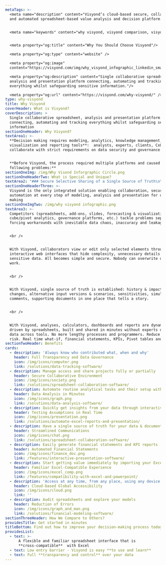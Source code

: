 ```yaml
---
metaTags: >-
  <meta name="description" content="Visyond’s cloud-based secure, collaborative
  and automated spreadsheet-based value analysis and decision platform.">


  <meta name="keywords" content="why visyond, visyond comparison, visyond vs">


  <meta property="og:title" content="Why You Should Choose Visyond"/>

  <meta property="og:type" content="website" />

  <meta property="og:image"
  content="https://visyond.com/img/why_visyond_infographic_linkedin_small.png">

  <meta property="og:description" content="Single collaborative spreadsheet,
  analysis and presentation platform connecting, automating and tracking
  everything whilst safeguarding sensitive information."/>

  <meta property="og:url" content="https://visyond.com/why-visyond/" />
type: why-visyond
title: Why Visyond
coverHeader: What is Visyond?
coverDescription: >
  Single collaborative spreadsheet, analysis and presentation platform
  connecting, automating and tracking everything whilst safeguarding sensitive
  information
sectionOneHeader: Why Visyond?
textArea1: >-
  **Decision making requires modeling, analytics, knowledge management, data
  visualization and reporting tools**:  analysts, experts, clients, CxOs must
  collaborate with strict requirements on data security and governance.


  **Before Visyond, the process required multiple platforms and caused the
  following problems:**
sectionOneImg: /img/Why Visond Inforgraphic Circle.png
sectionOneHeaderTwo: What is Special and Unique?
textArea2: "### Secure Selective Sharing of a Single Source of Truth\n\n* Secure data by sharing only sub-parts each collaborator needs to interact with\n\n* Track all changes, comments, support information in one place.\n\n* Transparency, governance, accountability, knowledge management\n\n\n### Collaborative Automatic What-if Analysis in Real Time\n\n* Do in minutes what takes you days now\n\n* Collaborators contribute analyses in one document, not their version \r\n\n* Data Visualization in the same place where you carry out calculations\n\n* Automatic, spreadsheet-driven presentations and reporting\n\n\n### Minimum Learning Curve and Compatibility with Excel\n\n* Keep your work habits & leverage Excel skills in a familiar environment\n\n* Custom workflows, integrations and on-premise installation available\n\n* Automated and standardized workflows\n\n<br />\r\n<br />\r\n<br />\r\n<br />\n"
sectionOneHeaderThree: >-
  Visyond is the only integrated solution enabling collaboration, security and
  automation at every step of modeling, analysis and presentation for decision
  making
sectionOneImgTwo: /img/why visyond infographic.png
textArea3: >-
  Competitors (spreadsheets, add-ons, slides, forecasting & visualization tools,
  cube/pivot analytics, governance platforms, etc.) tackle problems separately,
  forcing workarounds with inevitable data chaos, inaccuracy and leakage.


  <br />


  With Visyond, collaborators view or edit only selected elements through
  interactive web interfaces that hide complexity, unnecessary details and
  sensitive data. All becomes simple and secure. Nobody can overwrite others’
  work.


  <br />


  With Visyond, single source of truth is established: history & impact of
  changes, alternative input versions & scenarios, sensitivities, simulations,
  comments, supporting documents in one place that tells a story.


  <br />


  With Visyond, analyses, calculators, dashboards and reports are dynamically
  driven by spreadsheets, built and shared in minutes without experts or moving
  data across tools. No more lengthy processes and programmers. Reduce error
  risk. Real time what-if, financial statements, KPIs, Pivot tables and Cubes.
sectionTwoHeader: Benefits
cards:
  - description: 'Always know who contributed what, when and why'
    header: Full Transparency and Data Governance
    icon: /img/icons/computer.png
    link: /solutions/data-tracking-software/
  - description: Manage access and share projects fully or partially
    header: Secure Collaborative Environment
    icon: /img/icons/society.png
    link: /solutions/spreadsheet-collaboration-software/
  - description: Automate routine analytical tasks and their setup without experts
    header: Data Analysis in Minutes
    icon: /img/icons/graph.png
    link: /solutions/data-analysis-software/
  - description: Quickly get insights from your data through interactive presentations
    header: Testing Assumptions in Real Time
    icon: /img/icons/presentation.png
    link: /solutions/automate-excel-reports-and-presentation/
  - description: Have a single source of truth for your data & documentation
    header: Streamlined Communications
    icon: /img/icons/chat.png
    link: /solutions/spreadsheet-collaboration-software/
  - description: Easily generate financial statements and KPI reports
    header: Automated Financial Statements
    icon: /img/icons/finance_doc.png
    link: /features/interactive-presentation-software/
  - description: Start getting value immediately by importing your Excel file
    header: Familiar Excel-Compatible Experience
    icon: /img/icons/excel_comp.png
    link: /features/compatibility-with-excel-and-powerpoint/
  - description: 'Access at any time, from any place, using any device'
    header: Cloud-based Global Accessibility
    icon: /img/icons/cloud.png
    link: ''
  - description: Audit spreadsheets and explore your models
    header: Reduction of Errors
    icon: /img/icons/graph_and_man.png
    link: /solutions/financial-modeling-software/
sectionThreeHeader: How We Compare to Others?
providesTitle: Get started in minutes
titleBottom: Find out how to improve your decision-making process today
providesList:
  - text: >-
      A flexible and familiar spreadsheet interface that is
      **cross-compatible**  with Excel
  - text: Low entry barrier - Visyond is easy **to use and learn**
  - text: Full **transparency and control** over your data
---
```


